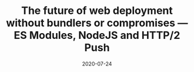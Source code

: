 ---
title: "The future of web deployment without bundlers or compromises — ES Modules, NodeJS and HTTP/2 Push"
date: "2020-07-24"
link: "https://medium.com/@nikita.malyschkin/the-future-of-web-deployment-without-bundlers-or-compromises-es-modules-nodejs-and-http-2-push-3ab3ce25a36b"
---